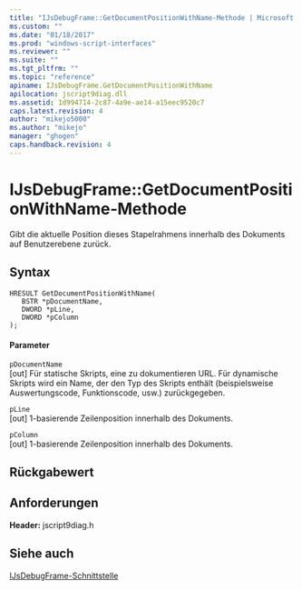 ```yaml
---
title: "IJsDebugFrame::GetDocumentPositionWithName-Methode | Microsoft Docs"
ms.custom: ""
ms.date: "01/18/2017"
ms.prod: "windows-script-interfaces"
ms.reviewer: ""
ms.suite: ""
ms.tgt_pltfrm: ""
ms.topic: "reference"
apiname: IJsDebugFrame.GetDocumentPositionWithName
apilocation: jscript9diag.dll
ms.assetid: 1d994714-2c87-4a9e-ae14-a15eec9520c7
caps.latest.revision: 4
author: "mikejo5000"
ms.author: "mikejo"
manager: "ghogen"
caps.handback.revision: 4
---
```

# IJsDebugFrame::GetDocumentPositionWithName-Methode
Gibt die aktuelle Position dieses Stapelrahmens innerhalb des Dokuments auf Benutzerebene zurück.  
  
## Syntax  
  
```  
HRESULT GetDocumentPositionWithName(  
   BSTR *pDocumentName,  
   DWORD *pLine,  
   DWORD *pColumn  
);  
```  
  
#### Parameter  
 `pDocumentName`  
 \[out\] Für statische Skripts, eine zu dokumentieren URL.  Für dynamische Skripts wird ein Name, der den Typ des Skripts enthält \(beispielsweise Auswertungscode, Funktionscode, usw.\) zurückgegeben.  
  
 `pLine`  
 \[out\] 1\-basierende Zeilenposition innerhalb des Dokuments.  
  
 `pColumn`  
 \[out\] 1\-basierende Zeilenposition innerhalb des Dokuments.  
  
## Rückgabewert  
  
## Anforderungen  
 **Header:**  jscript9diag.h  
  
## Siehe auch  
 [IJsDebugFrame\-Schnittstelle](../../winscript/reference/ijsdebugframe-interface.md)